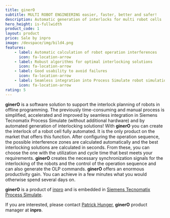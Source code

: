 ```yaml
---
title: ginerO
subtitle: MULTI ROBOT ENGINEERING easier, faster, better and safer!
description: Automatic generation of interlocks for multi robot cells
hero_height: is-fullwidth
product_code: 1
layout: product
price: Sale by inpro
image: /devspace/img/bild4.png
features:
    - label: Automatic calculation of robot operation interferences
      icon: fa-location-arrow
    - label: Robust algorithms for optimal interlocking solutions
      icon: fa-location-arrow
    - label: Good usability to avoid failures
      icon: fa-location-arrow
    - label: Seamless integration into Process Simulate robot simulation system
      icon: fa-location-arrow
rating: 5
---
```


**ginerO** is a software solution to support the interlock planning of robots in offline programming. The previously time-consuming and manual process is simplified, accelerated and improved by seamless integration in Siemens Tecnomatix Process Simulate (without additional hardware) and by automated generation of interlocking solutions!
With **ginerO** you can create the interlock of a robot cell fully automated. It is the only product on the market that offers this function. After configuring the operation sequence, the possible interference zones are calculated automatically and the best interlocking solutions are calculated in seconds. From these, you can choose the one with the utilization and cycle time that best meets your requirements.  **ginerO** creates the necessary synchronization signals for the interlocking of the robots and the control of the operation sequence and can also generate the OLP commands. **ginerO** offers an enormous productivity gain. You can achieve in a few minutes what you would otherwise spend several days on. 

**ginerO** is a product of [inpro](https://www.inpro.de) and is embedded in [Siemens Tecnomatix Process Simulate](https://www.plm.automation.siemens.com/global/en/products/tecnomatix/). 

If you are interested, please contact [Patrick Hunger](mailto:Patrick.hunger@inpro.de), **ginerO** product manager at **inpro**.